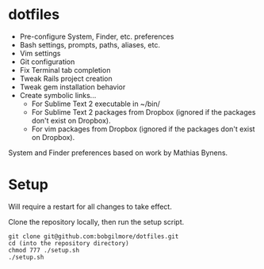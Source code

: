 dotfiles
========
* Pre-configure System, Finder, etc. preferences
* Bash settings, prompts, paths, aliases, etc.
* Vim settings
* Git configuration
* Fix Terminal tab completion
* Tweak Rails project creation
* Tweak gem installation behavior
* Create symbolic links...
    * For Sublime Text 2 executable in ~/bin/
    * For Sublime Text 2 packages from Dropbox (ignored if the packages don't exist on Dropbox).
    * For vim packages from Dropbox (ignored if the packages don't exist on
      Dropbox).

System and Finder preferences based on work by Mathias Bynens.

Setup
=====
Will require a restart for all changes to take effect.

Clone the repository locally, then run the setup script.

    git clone git@github.com:bobgilmore/dotfiles.git
    cd (into the repository directory)
    chmod 777 ./setup.sh
    ./setup.sh

